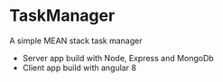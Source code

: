 # TaskManager
A simple MEAN stack task manager

- Server app build with Node, Express and MongoDb
- Client app build with angular 8

